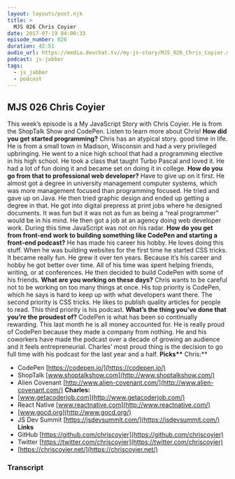 ```yaml
---
layout: layouts/post.njk
title: >
  MJS 026 Chris Coyier
date: 2017-07-19 04:00:33
episode_number: 026
duration: 42:51
audio_url: https://media.devchat.tv//my-js-story/MJS_026_Chris_Coyier.mp3
podcast: js-jabber
tags:
  - js_jabber
  - podcast
---
```


## **MJS 026 Chris Coyier**

This week’s episode is a My JavaScript Story with Chris Coyier. He is from the ShopTalk Show and CodePen. Listen to learn more about Chris! **How did you get started programming?** Chris has an atypical story. good time in life. He is from a small town in Madison, Wisconsin and had a very privileged upbringing. He went to a nice high school that had a programming elective in his high school. He took a class that taught Turbo Pascal and loved it. He had a lot of fun doing it and became set on doing it in college. **How do you go from that to professional web developer?** Have to give up on it first. He almost got a degree in university management computer systems, which was more management focused than programming focused. He tried and gave up on Java. He then tried graphic design and ended up getting a degree in that. He got into digital prepress at print jobs where he designed documents. It was fun but it was not as fun as being a “real programmer” would be in his mind. He then got a job at an agency doing web developer work. During this time JavaScript was not on his radar. **How do you get from front-end work to building something like CodePen and starting a front-end podcast?** He has made his career his hobby. He loves doing this stuff. When he was building websites for the first time he started CSS tricks. It became really fun. He grew it over ten years. Because it’s his career and hobby he got better over time. All of his time was spent helping friends, writing, or at conferences. He then decided to build CodePen with some of his friends. **What are you working on these days?** Chris wants to be careful not to be working on too many things at once. His top priority is CodePen, which he says is hard to keep up with what developers want there. The second priority is CSS tricks. He likes to publish quality articles for people to read. This third priority is his podcast. **What’s the thing you’ve done that you’re the proudest of?** CodePen is what has been so continually rewarding. This last month he is all money accounted for. He is really proud of CodePen because they made a company from nothing. He and his coworkers have made the podcast over a decade of growing an audience and it feels entrepreneurial. Charles’ most proud thing is the decision to go full time with his podcast for the last year and a half. **Picks\*\*** Chris:\*\*

- CodePen [https://codepen.io/](https://codepen.io/)
- ShopTalk [www.shoptalkshow.com](http://www.shoptalkshow.com/)
- Alien Covenant [http://www.alien-covenant.com/](http://www.alien-covenant.com/)
  **Charles:**
- [www.getacoderjob.com](http://www.getacoderjob.com/)
- React Native [www.reactnative.com](http://www.reactnative.com/)
- [www.gocd.org](http://www.gocd.org/)
- JS Dev Summit [https://jsdevsummit.com/](https://jsdevsummit.com/)
  **Links**
- GitHub [https://github.com/chriscoyier](https://github.com/chriscoyier)
- Twitter [https://twitter.com/chriscoyier](https://twitter.com/chriscoyier)
- [https://chriscoyier.net/](https://chriscoyier.net/)

### Transcript
